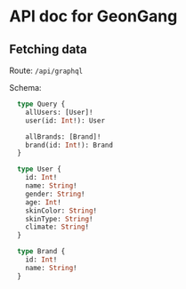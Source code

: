 # API doc for GeonGang

## Fetching data

Route: `/api/graphql`

Schema:
```graphql
  type Query {
    allUsers: [User]!
    user(id: Int!): User

    allBrands: [Brand]!
    brand(id: Int!): Brand
  }

  type User {
    id: Int!
    name: String!
    gender: String!
    age: Int!
    skinColor: String!
    skinType: String!
    climate: String!
  }

  type Brand {
    id: Int!
    name: String!
  }
```

